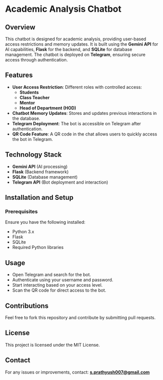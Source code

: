 # Academic Analysis Chatbot

## Overview
This chatbot is designed for academic analysis, providing user-based access restrictions and memory updates. It is built using the **Gemini API** for AI capabilities, **Flask** for the backend, and **SQLite** for database management. The chatbot is deployed on **Telegram**, ensuring secure access through authentication.

## Features
- **User Access Restriction**: Different roles with controlled access:
  - **Students**
  - **Class Teacher**
  - **Mentor**
  - **Head of Department (HOD)**
- **Chatbot Memory Updates**: Stores and updates previous interactions in the database.
- **Telegram Deployment**: The bot is accessible on Telegram after authentication.
- **QR Code Feature**: A QR code in the chat allows users to quickly access the bot in Telegram.

## Technology Stack
- **Gemini API** (AI processing)
- **Flask** (Backend framework)
- **SQLite** (Database management)
- **Telegram API** (Bot deployment and interaction)

## Installation and Setup
### Prerequisites
Ensure you have the following installed:
- Python 3.x
- Flask
- SQLite
- Required Python libraries 

## Usage
- Open Telegram and search for the bot.
- Authenticate using your username and password.
- Start interacting based on your access level.
- Scan the QR code for direct access to the bot.

## Contributions
Feel free to fork this repository and contribute by submitting pull requests.

## License
This project is licensed under the MIT License.

## Contact
For any issues or improvements, contact: **s.prathyush007@gmail.com**

